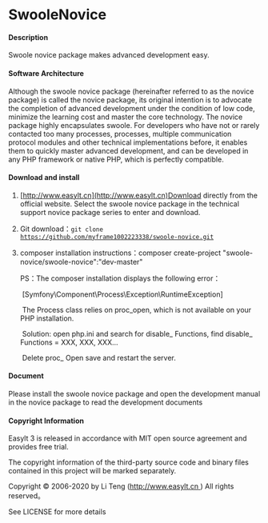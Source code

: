 # SwooleNovice

#### Description
Swoole novice package makes advanced development easy.

#### Software Architecture
Although the swoole novice package (hereinafter referred to as the novice package) is called the novice package, its original intention is to advocate the completion of advanced development under the condition of low code, minimize the learning cost and master the core technology. The novice package highly encapsulates swoole. For developers who have not or rarely contacted too many processes, processes, multiple communication protocol modules and other technical implementations before, it enables them to quickly master advanced development, and can be developed in any PHP framework or native PHP, which is perfectly compatible.

#### Download and install

1. [http://www.easylt.cn](http://www.easylt.cn)Download directly from the official website. Select the swoole novice package in the technical support novice package series to enter and download.

2. Git download：<code>git clone https://github.com/myframe1002223338/swoole-novice.git</code>

3. composer installation instructions：composer create-project "swoole-novice/swoole-novice":"dev-master"

   PS：The composer installation displays the following error：

   ​        [Symfony\Component\Process\Exception\RuntimeException] 

   ​        The Process class relies on proc_open, which is not available on your PHP installation. 

   ​        Solution: open php.ini and search for disable_ Functions, find disable_ Functions = XXX, XXX, XXX... 

   ​        Delete proc_ Open save and restart the server.

#### Document

Please install the swoole novice package and open the development manual in the novice package to read the development documents

#### Copyright Information

Easylt 3 is released in accordance with MIT open source agreement and provides free trial.

The copyright information of the third-party source code and binary files contained in this project will be marked separately.

Copyright © 2006-2020 by Li Teng ([http://www.easylt.cn ]( http://www.easylt.cn/ )) All rights reserved。

See LICENSE for more details